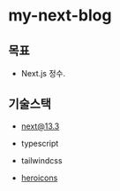 # my-next-blog

## 목표

- Next.js 정수.

## 기술스택

- next@13.3
- typescript
- tailwindcss

- [heroicons](https://heroicons.com/)
